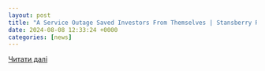 ```yaml
---
layout: post
title: "A Service Outage Saved Investors From Themselves | Stansberry Research"
date: 2024-08-08 12:33:24 +0000
categories: [news]
---
```


[Читати далі](https://dailywealth.com/articles/a-service-outage-saved-investors-from-themselves/)
